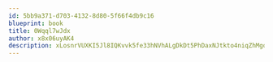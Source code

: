 ```yaml
---
id: 5bb9a371-d703-4132-8d80-5f66f4db9c16
blueprint: book
title: 0Wqql7wJdx
author: x8x06uyAK4
description: xLosnrVUXKI5Jl8IQKvvk5fe33hNVhALgDkDt5PhDaxNJtkto4niqZhMgqBe3CLUGo1M5KjzvFa6XkvO5s2huFoPJkB30hevGgaE
---
```


